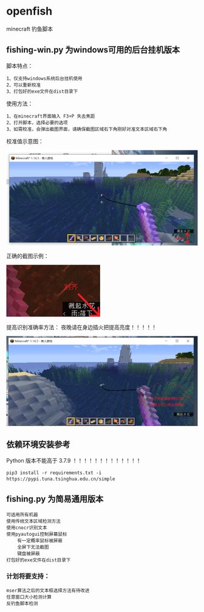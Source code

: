 # openfish
minecraft 钓鱼脚本

## fishing-win.py 为windows可用的后台挂机版本
脚本特点：
```
1、仅支持windows系统后台挂机使用
2、可以重新校准
3、打包好的exe文件在dist目录下
```
使用方法：
```
1、在minecraft界面输入 F3+P 失去焦距
2、打开脚本，选择必要的选项
3、如需校准，会弹出截图界面，请确保截图区域右下角刚好对准文本区域右下角
```
校准值示意图：

![avatar](校准值示意图.png)

正确的截图示例：

![avatar](正确的截图示例.png)

提高识别准确率方法：
夜晚请在身边插火把提高亮度！！！！！

![avatar](提高识别准确率.png)


## 依赖环境安装参考
Python 版本不能高于 3.7.9 ！！！！！！！！！！！！！ 

```
pip3 install -r requirements.txt -i https://pypi.tuna.tsinghua.edu.cn/simple
```

## fishing.py 为简易通用版本

    可适用所有机器
    使用传统文本区域检测方法
    使用cnocr识别文本
    使用pyautogui控制屏幕鼠标 
        有一定概率鼠标被屏蔽
        全屏下无法截图
        键盘被屏蔽
    打包好的exe文件在dist目录下

### 计划将要支持：
    mser算法之后的文本框选择方法有待改进
    任意窗口大小检测计算
    反钓鱼脚本检测





